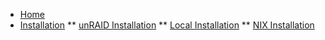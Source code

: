 * [Home](https://github.com/StuffAnThings/qbit_manage/wiki)
* [Installation](https://github.com/StuffAnThings/qbit_manage/wiki/Installation)
** [unRAID Installation](https://github.com/StuffAnThings/qbit_manage/wiki/Unraid-Installation)
** [Local Installation](https://github.com/StuffAnThings/qbit_manage/wiki/Local-Installations)
** [NIX Installation](https://github.com/StuffAnThings/qbit_manage/wiki/Nix-Installation)